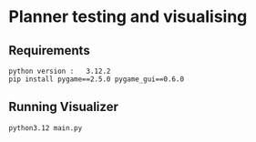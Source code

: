 # Planner testing and visualising

## Requirements 
    python version :   3.12.2
    pip install pygame==2.5.0 pygame_gui==0.6.0

## Running Visualizer 
    python3.12 main.py 
